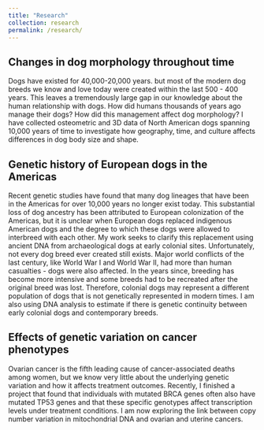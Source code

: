 ```yaml
---
title: "Research"
collection: research
permalink: /research/
---
```


## Changes in dog morphology throughout time

Dogs have existed for 40,000-20,000 years. but most of the modern dog breeds we know and love today were created within the last 500 - 400 years. This leaves a tremendously large gap in our knowledge about the human relationship with dogs. How did humans thousands of years ago manage their dogs? How did this management affect dog morphology? I have collected osteometric and 3D data of North American dogs spanning 10,000 years of time to investigate how geography, time, and culture affects differences in dog body size and shape.  


## Genetic history of European dogs in the Americas

Recent genetic studies have found that many dog lineages that have been in the Americas for over 10,000 years no longer exist today. This substantial loss of dog ancestry has been attributed to European colonization of the Americas, but it is unclear when European dogs replaced indigenous American dogs and the degree to which these dogs were allowed to interbreed with each other. My work seeks to clarify this replacement using ancient DNA from archaeological dogs at early colonial sites. Unfortunately, not every dog breed ever created still exists. Major world conflicts of the last century, like World War I and World War II, had more than human casualties - dogs were also affected. In the years since, breeding has become more intensive and some breeds had to be recreated after the original breed was lost. Therefore, colonial dogs may represent a different population of dogs that is not genetically represented in modern times. I am also using DNA analysis to estimate if there is genetic continuity between early colonial dogs and contemporary breeds.


## Effects of genetic variation on cancer phenotypes

Ovarian cancer is the fifth leading cause of cancer-associated deaths among women, but we know very little about the underlying genetic variation and how it affects treatment outcomes. Recently, I finished a project that found that individuals with mutated BRCA genes often also have mutated TP53 genes and that these specific genotypes affect transcription levels under treatment conditions. I am now exploring the link between copy number variation in mitochondrial DNA and ovarian and uterine cancers. 
